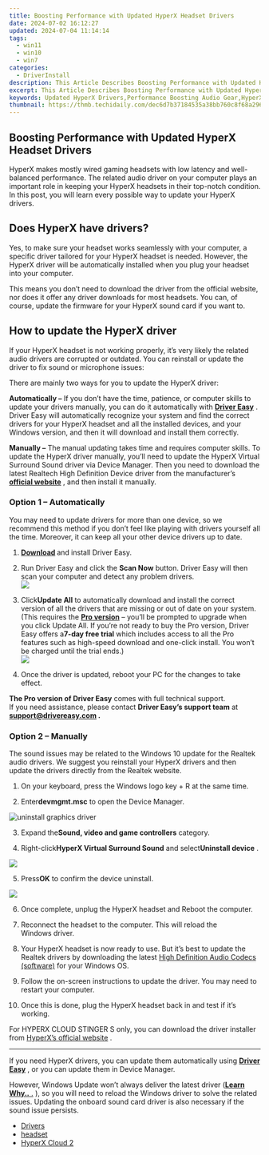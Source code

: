 ```yaml
---
title: Boosting Performance with Updated HyperX Headset Drivers
date: 2024-07-02 16:12:27
updated: 2024-07-04 11:14:14
tags:
  - win11
  - win10
  - win7
categories:
  - DriverInstall
description: This Article Describes Boosting Performance with Updated HyperX Headset Drivers
excerpt: This Article Describes Boosting Performance with Updated HyperX Headset Drivers
keywords: Updated HyperX Drivers,Performance Boosting Audio Gear,HyperX Headset Drivers Enhancement,Optimized Gaming Sound Experience,Latest Audio Driver Updates,High-Performance Gaming Headsets,Advanced Sound Drivers Technology
thumbnail: https://thmb.techidaily.com/dec6d7b37184535a38bb760c8f68a296f6e3b58ddf3c516e8b89cc8c9c1d5757.jpg
---
```


## Boosting Performance with Updated HyperX Headset Drivers

 HyperX makes mostly wired gaming headsets with low latency and well-balanced performance. The related audio driver on your computer plays an important role in keeping your HyperX headsets in their top-notch condition. In this post, you will learn every possible way to update your HyperX drivers.

## Does HyperX have drivers?

 Yes, to make sure your headset works seamlessly with your computer, a specific driver tailored for your HyperX headset is needed. However, the HyperX driver will be automatically installed when you plug your headset into your computer.

 This means you don’t need to download the driver from the official website, nor does it offer any driver downloads for most headsets. You can, of course, update the firmware for your HyperX sound card if you want to.

## How to update the HyperX driver

 If your HyperX headset is not working properly, it’s very likely the related audio drivers are corrupted or outdated. You can reinstall or update the driver to fix sound or microphone issues:

There are mainly two ways for you to update the HyperX driver:

**Automatically –**  If you don’t have the time, patience, or computer skills to update your drivers manually, you can do it automatically with **[Driver Easy](https://tools.techidaily.com/drivereasy/download/)**  . Driver Easy will automatically recognize your system and find the correct drivers for your HyperX headset and all the installed devices, and your Windows version, and then it will download and install them correctly.

**Manually –** The manual updating takes time and requires computer skills. To update the HyperX driver manually, you’ll need to update the HyperX Virtual Surround Sound driver via Device Manager. Then you need to download the latest Realtech High Definition Device driver from the manufacturer’s **[official website](https://www.realtek.com/en/downloads)**  , and then install it manually.

### Option 1 – Automatically

 You may need to update drivers for more than one device, so we recommend this method if you don’t feel like playing with drivers yourself all the time. Moreover, it can keep all your other device drivers up to date.

 1) **[Download](https://tools.techidaily.com/drivereasy/download/) [](https://tools.techidaily.com/drivereasy/download/)**  and install Driver Easy.

 2) Run Driver Easy and click the **Scan Now** button. Driver Easy will then scan your computer and detect any problem drivers.  
![](https://www.drivereasy.com/wp-content/uploads/2024/05/DE-scan-now-6.0.jpg)

 3) Click**Update All** to automatically download and install the correct version of all the drivers that are missing or out of date on your system. (This requires the **[Pro version](https://tools.techidaily.com/drivereasy/download/)**  – you’ll be prompted to upgrade when you click Update All. If you’re not ready to buy the Pro version, Driver Easy offers a**7-day free trial** which includes access to all the Pro features such as high-speed download and one-click install. You won’t be charged until the trial ends.)  
![](https://www.drivereasy.com/wp-content/uploads/2021/04/de-update-all-Realtek-Audio.jpg)

 4) Once the driver is updated, reboot your PC for the changes to take effect.

**The Pro version of Driver Easy** comes with full technical support.  
 If you need assistance, please contact **Driver Easy’s support team** at **[support@drivereasy.com](mailto:support@drivereasy.com) .**

### Option 2 – Manually

 The sound issues may be related to the Windows 10 update for the Realtek audio drivers. We suggest you reinstall your HyperX drivers and then update the drivers directly from the Realtek website.

1) On your keyboard, press the Windows logo key + R at the same time.

2) Enter**devmgmt.msc** to open the Device Manager.

![uninstall graphics driver](https://images.drivereasy.com/wp-content/uploads/2021/03/device-manager.jpg)

 3) Expand the**Sound, video and game controllers** category.

 4) Right-click**HyperX Virtual Surround Sound** and select**Uninstall device** .

![](https://images.drivereasy.com/wp-content/uploads/2021/04/device-manager-uninstall.png)

 5) Press**OK** to confirm the device uninstall.

![](https://images.drivereasy.com/wp-content/uploads/2021/04/confirm.png)

6) Once complete, unplug the HyperX headset and Reboot the computer.

7) Reconnect the headset to the computer. This will reload the  
 Windows driver.

8) Your HyperX headset is now ready to use. But it’s best to update the Realtek drivers by downloading the latest [High Definition Audio Codecs (software)](https://www.realtek.com/en/component/zoo/category/pc-audio-codecs-high-definition-audio-codecs-software) for your Windows OS.

9) Follow the on-screen instructions to update the driver. You may need to restart your computer.

10) Once this is done, plug the HyperX headset back in and test if it’s working.

 For HYPERX CLOUD STINGER S only, you can download the driver installer from [HyperX’s official website](https://www.hyperxgaming.com/spain/en/support/technical/downloads?product=hhss1s-aa&filename=driver%5Finstaller) .

---

 If you need HyperX drivers, you can update them automatically using **[Driver Easy](https://tools.techidaily.com/drivereasy/download/)**  , or you can update them in Device Manager.

 However, Windows Update won’t always deliver the latest driver ([**Learn Why..** .](https://tools.techidaily.com/drivereasy/download/) ), so you will need to reload the Windows driver to solve the related issues. Updating the onboard sound card driver is also necessary if the sound issue persists.

* [Drivers](https://tools.techidaily.com/drivereasy/download/)
* [headset](https://store.drivereasy.com/order/cart.php?PRODS=4731822&QTY=1&AFFILIATE=108875)
* [HyperX Cloud 2](https://store.drivereasy.com/order/cart.php?PRODS=4731822&QTY=1&AFFILIATE=108875)

<ins class="adsbygoogle"
     style="display:block"
     data-ad-format="autorelaxed"
     data-ad-client="ca-pub-7571918770474297"
     data-ad-slot="1223367746"></ins>



<ins class="adsbygoogle"
     style="display:block"
     data-ad-client="ca-pub-7571918770474297"
     data-ad-slot="8358498916"
     data-ad-format="auto"
     data-full-width-responsive="true"></ins>
